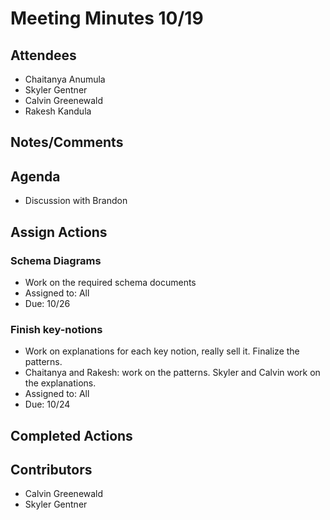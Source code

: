 # Meeting Minutes 10/19

## Attendees
* Chaitanya Anumula
* Skyler Gentner
* Calvin Greenewald
* Rakesh Kandula

## Notes/Comments

## Agenda
* Discussion with Brandon 

## Assign Actions
### Schema Diagrams
* Work on the required schema documents
* Assigned to: All
* Due: 10/26

### Finish key-notions 
* Work on explanations for each key notion, really sell it. Finalize the patterns.
* Chaitanya and Rakesh: work on the patterns. Skyler and Calvin work on the explanations. 
* Assigned to: All
* Due: 10/24


## Completed Actions

## Contributors
* Calvin Greenewald
* Skyler Gentner
